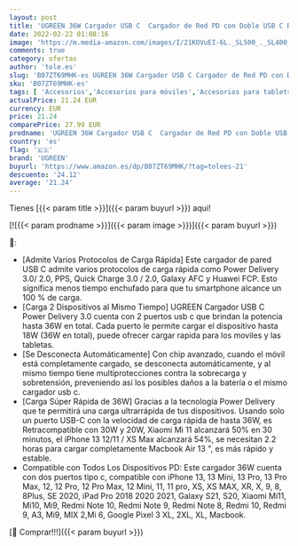 ```yaml
---
layout: post
title: 'UGREEN 36W Cargador USB C  Cargador de Red PD con Doble USB C Retracompatible 30W 20W  Enchufe Tipo C Rapida para iPhone 13 12 Pro MAX 11 X 8 Xiaomi Mi11 Redmi10 y Galaxy S21 iPad Pro Macbook Pro'
date: 2022-02-22 01:08:16
image: 'https://m.media-amazon.com/images/I/21KOVuEI-6L._SL500_._SL400_.jpg'
comments: true
category: ofertas
author: 'tole.es'
slug: 'B07ZT69MHK-es UGREEN 36W Cargador USB C Cargador de Red PD con Doble USB...'
sku: 'B07ZT69MHK-es'
tags: [ 'Accesorios','Accesorios para móviles','Accesorios para tablets','Cargadores de móvil de red','Cargadores para móviles','Cargadores y adaptadores para tablets','Comunicación móvil y accesorios','Electrónica','Informática','ipad','iphone','ugreen', ]
actualPrice: 21.24 EUR
currency: EUR
price: 21.24
comparePrice: 27.99 EUR
prodname: 'UGREEN 36W Cargador USB C  Cargador de Red PD con Doble USB C Retracompatible 30W 20W  Enchufe Tipo C Rapida para iPhone 13 12 Pro MAX 11 X 8 Xiaomi Mi11 Redmi10 y Galaxy S21 iPad Pro Macbook Pro'
country: 'es'
flag: '🇪🇸'
brand: 'UGREEN'
buyurl: 'https://www.amazon.es/dp/B07ZT69MHK/?tag=tolees-21'
descuento: '24.12'
average: '21.24'
---
```


Tienes [{{< param title >}}]({{< param buyurl >}}) aqui!

[![{{< param prodname >}}]({{< param image >}})]({{< param buyurl >}})

🔎:

- [Admite Varios Protocolos de Carga Rápida] Este cargador de pared USB C admite varios protocolos de carga rápida como Power Delivery 3.0/ 2.0, PPS, Quick Charge 3.0 / 2.0, Galaxy AFC y Huawei FCP. Esto significa menos tiempo enchufado para que tu smartphone alcance un 100 % de carga.
- [Carga 2 Dispositivos al Mismo Tiempo] UGREEN Cargador USB C Power Delivery 3.0 cuenta con 2 puertos usb c que brindan la potencia hasta 36W en total. Cada puerto le permite cargar el dispositivo hasta 18W (36W en total), puede ofrecer cargar rapida para los moviles y las tabletas.
- [Se Desconecta Automáticamente] Con chip avanzado, cuando el móvil está completamente cargado, se desconecta automáticamente, y al mismo tiempo tiene multiprotecciones contra la sobrecarga y sobretensión, preveniendo así los posibles daños a la batería o el mismo cargador usb c.
- [Carga Súper Rápida de 36W] Gracias a la tecnología Power Delivery que te permitirá una carga ultrarrápida de tus dispositivos. Usando solo un puerto USB-C con la velocidad de carga rápida de hasta 36W, es Retracompatible con 30W y 20W, Xiaomi Mi 11 alcanzará 50% en 30 minutos, el iPhone 13 12/11 / XS Max alcanzará 54%, se necesitan 2.2 horas para cargar completamente Macbook Air 13 ", es más rápido y estable.
- Compatible con Todos Los Dispositivos PD: Este cargador 36W cuenta con dos puertos tipo c, compatible con iPhone 13, 13 Mini, 13 Pro, 13 Pro Max, 12, 12 Pro, 12 Pro Max, 12 Mini, 11, 11 pro, XS, XS MAX, XR, X, 9, 8, 8Plus, SE 2020, iPad Pro 2018 2020 2021, Galaxy S21, S20, Xiaomi Mi11, Mi10, Mi9, Redmi Note 10, Redmi Note 9, Redmi Note 8, Redmi 10, Redmi 9, A3, Mi9, MIX 2,Mi 6, Google Pixel 3 XL, 2XL, XL, Macbook.

[🛒 Comprar!!!]({{< param buyurl >}})
